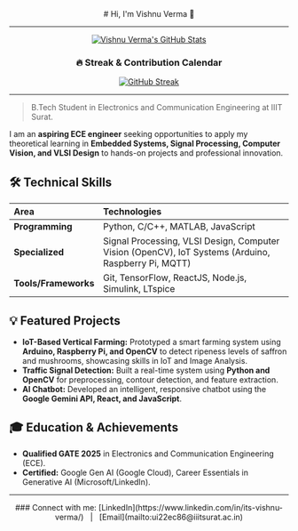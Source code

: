 <div align="center">
# Hi, I'm Vishnu Verma 👋

---

[![Vishnu Verma's GitHub Stats](https://github-readme-stats.vercel.app/api?username=itsVishnu101&show_icons=true&theme=tokyonight)](https://github.com/itsVishnu101)

### 🔥 Streak & Contribution Calendar
[![GitHub Streak](https://streak-stats.demolab.com/?user=itsVishnu101&theme=tokyonight)](https://git.io/streak-stats)

---
</div>

> B.Tech Student in Electronics and Communication Engineering at IIIT Surat.

I am an **aspiring ECE engineer** seeking opportunities to apply my theoretical learning in **Embedded Systems, Signal Processing, Computer Vision, and VLSI Design** to hands-on projects and professional innovation.

## 🛠️ Technical Skills

| Area | Technologies |
| :--- | :--- |
| **Programming** | Python, C/C++, MATLAB, JavaScript |
| **Specialized** | Signal Processing, VLSI Design, Computer Vision (OpenCV), IoT Systems (Arduino, Raspberry Pi, MQTT) |
| **Tools/Frameworks** | Git, TensorFlow, ReactJS, Node.js, Simulink, LTspice |

## 💡 Featured Projects
* **IoT-Based Vertical Farming:** Prototyped a smart farming system using **Arduino, Raspberry Pi, and OpenCV** to detect ripeness levels of saffron and mushrooms, showcasing skills in IoT and Image Analysis.
* **Traffic Signal Detection:** Built a real-time system using **Python and OpenCV** for preprocessing, contour detection, and feature extraction.
* **AI Chatbot:** Developed an intelligent, responsive chatbot using the **Google Gemini API, React, and JavaScript**.

## 🎓 Education & Achievements
* **Qualified GATE 2025** in Electronics and Communication Engineering (ECE).
* **Certified:** Google Gen AI (Google Cloud), Career Essentials in Generative AI (Microsoft/LinkedIn).

---

<div align="center">
### Connect with me:
[LinkedIn](https://www.linkedin.com/in/its-vishnu-verma/) &nbsp; | &nbsp; [Email](mailto:ui22ec86@iiitsurat.ac.in)
</div>
